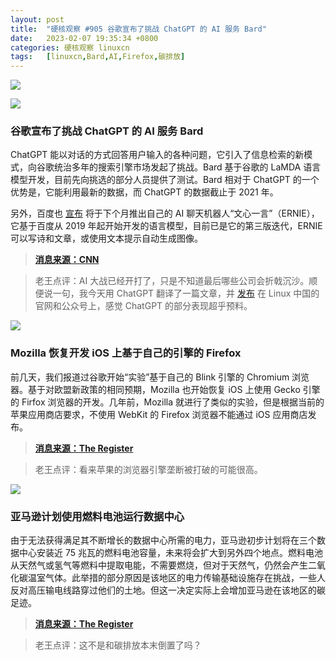 ```yaml
---
layout: post
title:	"硬核观察 #905 谷歌宣布了挑战 ChatGPT 的 AI 服务 Bard"
date:	2023-02-07 19:35:34 +0800 
categories:	硬核观察 linuxcn 
tags:	[linuxcn,Bard,AI,Firefox,碳排放]
---
```



![](/Asserts/Images//attachment/album/202302/07/193404egk9y9uce2cdu7dy.jpg)


![](/Asserts/Images//attachment/album/202302/07/193412xm41d8pcsfczjrm3.jpg)


### 谷歌宣布了挑战 ChatGPT 的 AI 服务 Bard


ChatGPT 能以对话的方式回答用户输入的各种问题，它引入了信息检索的新模式，向谷歌统治多年的搜索引擎市场发起了挑战。Bard 基于谷歌的 LaMDA 语言模型开发，目前先向挑选的部分人员提供了测试。Bard 相对于 ChatGPT 的一个优势是，它能利用最新的数据，而 ChatGPT 的数据截止于 2021 年。


另外，百度也 [宣布](https://edition.cnn.com/2023/02/06/tech/china-baidu-ai-bot-chatgpt-rival-intl-hnk/index.html) 将于下个月推出自己的 AI 聊天机器人“文心一言”（ERNIE），它基于百度从 2019 年起开始开发的语言模型，目前已是它的第三版迭代，ERNIE 可以写诗和文章，或使用文本提示自动生成图像。



> 
> **[消息来源：CNN](https://edition.cnn.com/2023/02/06/tech/google-bard-chatgpt-rival/index.html)**
> 
> 
> 



> 
> 老王点评：AI 大战已经开打了，只是不知道最后哪些公司会折戟沉沙。顺便说一句，我今天用 ChatGPT 翻译了一篇文章，并 [发布](/article-15518-1.html) 在 Linux 中国的官网和公众号上，感觉 ChatGPT 的部分表现超乎预料。
> 
> 
> 


![](/Asserts/Images//attachment/album/202302/07/193422zapzo2v0w9pvv0p0.jpg)


### Mozilla 恢复开发 iOS 上基于自己的引擎的 Firefox


前几天，我们报道过谷歌开始“实验”基于自己的 Blink 引擎的 Chromium 浏览器。基于对欧盟新政策的相同预期，Mozilla 也开始恢复 iOS 上使用 Gecko 引擎的 Firfox 浏览器的开发。几年前，Mozilla 就进行了类似的实验，但是根据当前的苹果应用商店要求，不使用 WebKit 的 Firefox 浏览器不能通过 iOS 应用商店发布。



> 
> **[消息来源：The Register](https://www.theregister.com/2023/02/07/mozilla_google_apple_webkit/)**
> 
> 
> 



> 
> 老王点评：看来苹果的浏览器引擎垄断被打破的可能很高。
> 
> 
> 


![](/Asserts/Images//attachment/album/202302/07/193502wniqq47m7xzszmrz.jpg)


### 亚马逊计划使用燃料电池运行数据中心


由于无法获得满足其不断增长的数据中心所需的电力，亚马逊初步计划将在三个数据中心安装近 75 兆瓦的燃料电池容量，未来将会扩大到另外四个地点。燃料电池从天然气或氢气等燃料中提取电能，不需要燃烧，但对于天然气，仍然会产生二氧化碳温室气体。此举措的部分原因是该地区的电力传输基础设施存在挑战，一些人反对高压输电线路穿过他们的土地。但这一决定实际上会增加亚马逊在该地区的碳足迹。



> 
> **[消息来源：The Register](https://www.theregister.com/2023/02/06/amazon_datacenter_hydrogen_fuel/)**
> 
> 
> 



> 
> 老王点评：这不是和碳排放本末倒置了吗？
> 
> 
>
